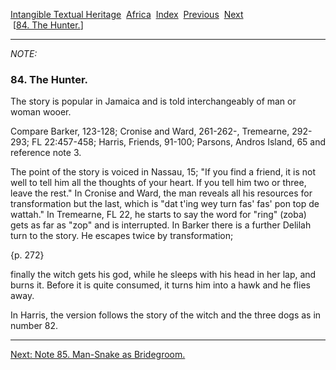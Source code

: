 [Intangible Textual Heritage](../../index)  [Africa](../index) 
[Index](index)  [Previous](jas083n)  [Next](jas085n)   
 \[[84. The Hunter.](jas084)\]

------------------------------------------------------------------------

*NOTE:* 

### 84. The Hunter.

The story is popular in Jamaica and is told interchangeably of man or
woman wooer.

Compare Barker, 123-128; Cronise and Ward, 261-262-, Tremearne, 292-293;
FL 22:457-458; Harris, Friends, 91-100; Parsons, Andros Island, 65 and
reference note 3.

The point of the story is voiced in Nassau, 15; "If you find a friend,
it is not well to tell him all the thoughts of your heart. If you tell
him two or three, leave the rest." In Cronise and Ward, the man reveals
all his resources for transformation but the last, which is "dat t'ing
wey turn fas' fas' pon top de wattah." In Tremearne, FL 22, he starts to
say the word for "ring" (zoba) gets as far as "zop" and is interrupted.
In Barker there is a further Delilah turn to the story. He escapes twice
by transformation;

{p. 272}

finally the witch gets his god, while he sleeps with his head in her
lap, and burns it. Before it is quite consumed, it turns him into a hawk
and he flies away.

In Harris, the version follows the story of the witch and the three dogs
as in number 82.

------------------------------------------------------------------------

[Next: Note 85. Man-Snake as Bridegroom.](jas085n)
